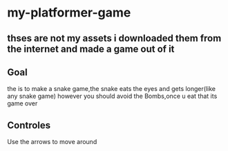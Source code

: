 # my-platformer-game

## thses are not my assets i downloaded them from the internet and made a game out of it

## Goal 

the is to make a snake game,the snake eats the eyes and gets longer(like any snake game) however you should avoid the Bombs,once u eat that its game over

## Controles

Use the arrows to move around
